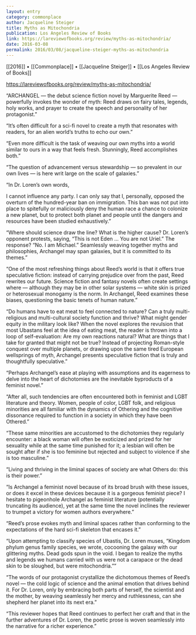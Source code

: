 ```yaml
---
layout: entry
category: commonplace
author: Jacqueline Steiger
title: Myths as Mitochondria
publication: Los Angeles Review of Books
link: https://lareviewofbooks.org/review/myths-as-mitochondria/
date: 2016-03-08
permalink: 2016/03/08/jacqueline-steiger-myths-as-mitochondria
---
```


[[2016]] • [[Commonplace]] • [[Jacqueline Steiger]] • [[Los Angeles Review of Books]]

https://lareviewofbooks.org/review/myths-as-mitochondria/

“ARCHANGEL — the debut science fiction novel by Marguerite Reed — powerfully invokes the wonder of myth: Reed draws on fairy tales, legends, holy works, and prayer to create the speech and personality of her protagonist.”

“It’s often difficult for a sci-fi novel to create a myth that resonates with readers, for an alien world’s truths to echo our own.”

“Even more difficult is the task of weaving our own myths into a world similar to ours in a way that feels fresh. Stunningly, Reed accomplishes both.”

“The question of advancement versus stewardship — so prevalent in our own lives — is here writ large on the scale of galaxies.”

“In Dr. Loren’s own words,

I cannot influence any party. I can only say that I, personally, opposed the overturn of the hundred-year ban on immigration. This ban was not put into place to spitefully or maliciously deny the human race a chance to colonize a new planet, but to protect both planet and people until the dangers and resources have been studied exhaustively.”

“Where should science draw the line? What is the higher cause? Dr. Loren’s opponent protests, saying, “This is not Eden … You are not Uriel.” The response? “No. I am Michael.” Seamlessly weaving together myths and philosophies, Archangel may span galaxies, but it is committed to its themes.”

“One of the most refreshing things about Reed’s world is that it offers true speculative fiction: instead of carrying prejudice over from the past, Reed rewrites our future. Science fiction and fantasy novels often create settings where — although they may be in other solar systems — white skin is prized or heterosexual monogamy is the norm. In Archangel, Reed examines these biases, questioning the basic tenets of human nature.”

“Do humans have to eat meat to feel connected to nature? Can a truly multi-religious and multi-cultural society function and thrive? What might gender equity in the military look like? When the novel explores the revulsion that most Ubastans feel at the idea of eating meat, the reader is thrown into a loop of self-evaluation: Are my own reactions natural? What are things that I take for granted that might not be true? Instead of projecting Roman-style conquest over multiple planets, or drawing upon the same tired European wellsprings of myth, Archangel presents speculative fiction that is truly and thoughtfully speculative.”

“Perhaps Archangel’s ease at playing with assumptions and its eagerness to delve into the heart of dichotomies are the inevitable byproducts of a feminist novel.”

“After all, such tendencies are often encountered both in feminist and LGBT literature and theory. Women, people of color, LGBT folk, and religious minorities are all familiar with the dynamics of Othering and the cognitive dissonance required to function in a society in which they have been Othered.”

“These same minorities are accustomed to the dichotomies they regularly encounter: a black woman will often be exoticized and prized for her sexuality while at the same time punished for it; a lesbian will often be sought after if she is too feminine but rejected and subject to violence if she is too masculine.”

“Living and thriving in the liminal spaces of society are what Others do: this is their power.”

“Is Archangel a feminist novel because of its broad brush with these issues, or does it excel in these devices because it is a gorgeous feminist piece? I hesitate to pigeonhole Archangel as feminist literature (potentially truncating its audience), yet at the same time the novel inclines the reviewer to trumpet a victory for women authors everywhere.”

“Reed’s prose evokes myth and liminal spaces rather than conforming to the expectations of the hard sci-fi skeleton that encases it.”

“Upon attempting to classify species of Ubastis, Dr. Loren muses, “Kingdom phylum genus family species, we wrote, cocooning the galaxy with our glittering myths. Dead gods spun in the void. I began to realize the myths and legends we humans carried with us were not a carapace or the dead skin to be sloughed, but were mitochondria.””

“The words of our protagonist crystallize the dichotomous themes of Reed’s novel — the cold logic of science and the animal emotion that drives behind it. For Dr. Loren, only by embracing both parts of herself, the scientist and the mother, by weaving seamlessly her mercy and ruthlessness, can she shepherd her planet into its next era.”

“This reviewer hopes that Reed continues to perfect her craft and that in the further adventures of Dr. Loren, the poetic prose is woven seamlessly into the narrative for a richer experience.”

